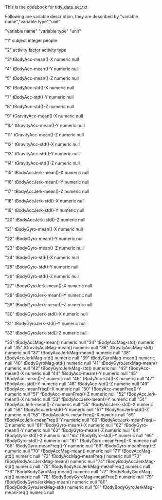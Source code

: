This is the codebook for tidy_data_set.txt

Following are variable description, they are described by "variable name","variable type","unit"


"variable name" "variable type" "unit"

"1" subject integer people

"2" activity factor activity type

"3" tBodyAcc-mean()-X numeric null

"4" tBodyAcc-mean()-Y numeric null

"5" tBodyAcc-mean()-Z numeric null

"6" tBodyAcc-std()-X numeric null

"7" tBodyAcc-std()-Y numeric null

"8" tBodyAcc-std()-Z numeric null

"9" tGravityAcc-mean()-X numeric null

"10" tGravityAcc-mean()-Y numeric null

"11" tGravityAcc-mean()-Z numeric null

"12" tGravityAcc-std()-X numeric null

"13" tGravityAcc-std()-Y numeric null

"14" tGravityAcc-std()-Z numeric null

"15" tBodyAccJerk-mean()-X numeric null

"16" tBodyAccJerk-mean()-Y numeric null

"17" tBodyAccJerk-mean()-Z numeric null

"18" tBodyAccJerk-std()-X numeric null

"19" tBodyAccJerk-std()-Y numeric null

"20" tBodyAccJerk-std()-Z numeric null

"21" tBodyGyro-mean()-X numeric null

"22" tBodyGyro-mean()-Y numeric null

"23" tBodyGyro-mean()-Z numeric null

"24" tBodyGyro-std()-X numeric null

"25" tBodyGyro-std()-Y numeric null

"26" tBodyGyro-std()-Z numeric null

"27" tBodyGyroJerk-mean()-X numeric null

"28" tBodyGyroJerk-mean()-Y numeric null

"29" tBodyGyroJerk-mean()-Z numeric null

"30" tBodyGyroJerk-std()-X numeric null

"31" tBodyGyroJerk-std()-Y numeric null

"32" tBodyGyroJerk-std()-Z numeric null

"33" tBodyAccMag-mean() numeric null
"34" tBodyAccMag-std() numeric null
"35" tGravityAccMag-mean() numeric null
"36" tGravityAccMag-std() numeric null
"37" tBodyAccJerkMag-mean() numeric null
"38" tBodyAccJerkMag-std() numeric null
"39" tBodyGyroMag-mean() numeric null
"40" tBodyGyroMag-std() numeric null
"41" tBodyGyroJerkMag-mean() numeric null
"42" tBodyGyroJerkMag-std() numeric null
"43" fBodyAcc-mean()-X numeric null
"44" fBodyAcc-mean()-Y numeric null
"45" fBodyAcc-mean()-Z numeric null
"46" fBodyAcc-std()-X numeric null
"47" fBodyAcc-std()-Y numeric null
"48" fBodyAcc-std()-Z numeric null
"49" fBodyAcc-meanFreq()-X numeric null
"50" fBodyAcc-meanFreq()-Y numeric null
"51" fBodyAcc-meanFreq()-Z numeric null
"52" fBodyAccJerk-mean()-X numeric null
"53" fBodyAccJerk-mean()-Y numeric null
"54" fBodyAccJerk-mean()-Z numeric null
"55" fBodyAccJerk-std()-X numeric null
"56" fBodyAccJerk-std()-Y numeric null
"57" fBodyAccJerk-std()-Z numeric null
"58" fBodyAccJerk-meanFreq()-X numeric null
"59" fBodyAccJerk-meanFreq()-Y numeric null
"60" fBodyAccJerk-meanFreq()-Z numeric null
"61" fBodyGyro-mean()-X numeric null
"62" fBodyGyro-mean()-Y numeric null
"63" fBodyGyro-mean()-Z numeric null
"64" fBodyGyro-std()-X numeric null
"65" fBodyGyro-std()-Y numeric null
"66" fBodyGyro-std()-Z numeric null
"67" fBodyGyro-meanFreq()-X numeric null
"68" fBodyGyro-meanFreq()-Y numeric null
"69" fBodyGyro-meanFreq()-Z numeric null
"70" fBodyAccMag-mean() numeric null
"71" fBodyAccMag-std() numeric null
"72" fBodyAccMag-meanFreq() numeric null
"73" fBodyBodyAccJerkMag-mean() numeric null
"74" fBodyBodyAccJerkMag-std() numeric null
"75" fBodyBodyAccJerkMag-meanFreq() numeric null
"76" fBodyBodyGyroMag-mean() numeric null
"77" fBodyBodyGyroMag-std() numeric null
"78" fBodyBodyGyroMag-meanFreq() numeric null
"79" fBodyBodyGyroJerkMag-mean() numeric null
"80" fBodyBodyGyroJerkMag-std() numeric null
"81" fBodyBodyGyroJerkMag-meanFreq() numeric null
